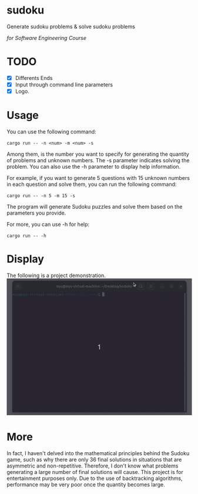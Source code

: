 # sudoku
Generate sudoku problems &amp; solve sudoku problems

*for Software Engineering Course*
# TODO
- [x] Differents Ends
- [x] Input through command line parameters
- [x] Logo.
# Usage
You can use the following command:
```
cargo run -- -n <num> -m <num> -s
```
Among them, <num> is the number you want to specify for generating the quantity of problems and unknown numbers. The -s parameter indicates solving the problem. You can also use the -h parameter to display help information.


For example, if you want to generate 5 questions with 15 unknown numbers in each question and solve them, you can run the following command:
```
cargo run -- -n 5 -m 15 -s
```
The program will generate Sudoku puzzles and solve them based on the parameters you provide.

For more, you can use -h for help:
```
cargo run -- -h
```
# Display
The following is a project demonstration.
![a gif](pre.gif)
# More
In fact, I haven't delved into the mathematical principles behind the Sudoku game, such as why there are only 36 final solutions in situations that are asymmetric and non-repetitive. Therefore, I don't know what problems generating a large number of final solutions will cause. This project is for entertainment purposes only. Due to the use of backtracking algorithms, performance may be very poor once the quantity becomes large.
